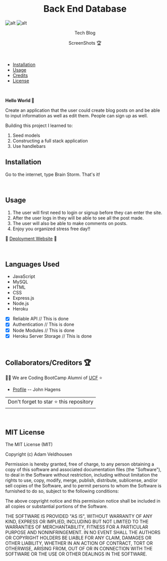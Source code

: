 <h1 align="center">Back End Database</h1>

 ![alt](https://img.shields.io/badge/License-MIT-blue) ![alt](https://img.shields.io/website?down_color=red&down_message=offline&up_color=green&up_message=online&url=https%3A%2F%2Ftranquil-falls-34631.herokuapp.com%2Fnotes) 
<p align="center">Tech Blog</p>

<p align="center">ScreenShots 🏆</p>

 

<br>

- [Installation](#installation)
- [Usage](#usage)
- [Credits](#credits)
- [License](#license)


<br>

 **Hello World 👋**

Create an application that the user could create blog posts on and be able to input information as well as edit them. People can sign up as well.

Building this project I learned to:

1. Seed models 
2. Constructing a full stack application 
3. Use handlebars



## Installation

Go to the internet, type Brain Storm. That's it!

<br>

## Usage

1. The user will first need to login or signup before they can enter the site.
2. After the user logs in they will be able to see all the post made.
3. The user will also be able to make comments on posts. 
4. Enjoy you organized stress free day!!

🔭 [Deployment Website]() 🔭

<br>

<h2>Languages Used</h2>

- JavaScript
- MySQL
- HTML
- CSS
- Express.js
- Node.js
- Heroku

- [x] Reliable API // This is done 
- [x] Authentication // This is done
- [x] Node Modules // This is done 
- [x] Heroku Server Storage // This is done 

<br>
<h2 id="credits">Collaborators/Creditors 🏆</h2>

👨‍💻 We are Coding BootCamp Alumni of [UCF](https://www.ucf.edu/students/) ⭐️


- [Profile]( https://github.com/JonJon50  " John Hagens ") -- John Hagens

<table>
	<tr>
		<td>
			Don't forget to star ⭐ this repository
		</td>
	</tr>
</table>






<br>

<h2 id="license">MIT License</h2>
The MIT License (MIT)

Copyright (c) <year> Adam Veldhousen

Permission is hereby granted, free of charge, to any person obtaining a copy
of this software and associated documentation files (the "Software"), to deal
in the Software without restriction, including without limitation the rights
to use, copy, modify, merge, publish, distribute, sublicense, and/or sell
copies of the Software, and to permit persons to whom the Software is
furnished to do so, subject to the following conditions:

The above copyright notice and this permission notice shall be included in
all copies or substantial portions of the Software.

THE SOFTWARE IS PROVIDED "AS IS", WITHOUT WARRANTY OF ANY KIND, EXPRESS OR
IMPLIED, INCLUDING BUT NOT LIMITED TO THE WARRANTIES OF MERCHANTABILITY,
FITNESS FOR A PARTICULAR PURPOSE AND NONINFRINGEMENT. IN NO EVENT SHALL THE
AUTHORS OR COPYRIGHT HOLDERS BE LIABLE FOR ANY CLAIM, DAMAGES OR OTHER
LIABILITY, WHETHER IN AN ACTION OF CONTRACT, TORT OR OTHERWISE, ARISING FROM,
OUT OF OR IN CONNECTION WITH THE SOFTWARE OR THE USE OR OTHER DEALINGS IN
THE SOFTWARE.
</h5>